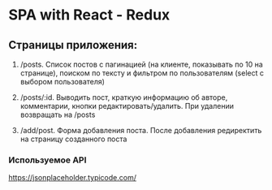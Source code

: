 # SPA with React - Redux

## Страницы приложения:

1. /posts. Список постов с пагинацией (на клиенте, показывать по 10 на странице), поиском по тексту и фильтром по пользователям (select с выбором пользователя)

2. /posts/:id. Выводить пост, краткую информацию об авторе, комментарии, кнопки редактировать/удалить. При удалении возвращать на /posts

3. /add/post. Форма добавления поста. После добавления редиректить на страницу созданного поста

### Используемое API

https://jsonplaceholder.typicode.com/
